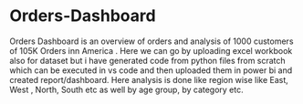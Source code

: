 # Orders-Dashboard
Orders Dashboard is an overview of orders and analysis of 1000 customers of 105K Orders inn America . Here we can go by uploading excel workbook also for dataset but i have generated code from python files from scratch which can be executed in vs code and then  uploaded them in power bi and created report/dashboard.
Here analysis is done like region wise like East, West , North, South etc as well by age group, by category etc.
